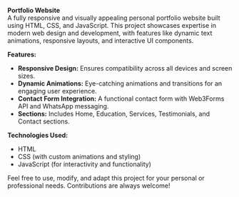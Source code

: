 
**Portfolio Website**  
A fully responsive and visually appealing personal portfolio website built using HTML, CSS, and JavaScript. This project showcases expertise in modern web design and development, with features like dynamic text animations, responsive layouts, and interactive UI components.

**Features:**  
- **Responsive Design:** Ensures compatibility across all devices and screen sizes.  
- **Dynamic Animations:** Eye-catching animations and transitions for an engaging user experience.  
- **Contact Form Integration:** A functional contact form with Web3Forms API and WhatsApp messaging.  
- **Sections:** Includes Home, Education, Services, Testimonials, and Contact sections.  

**Technologies Used:**  
- HTML  
- CSS (with custom animations and styling)  
- JavaScript (for interactivity and functionality)

Feel free to use, modify, and adapt this project for your personal or professional needs. Contributions are always welcome!
